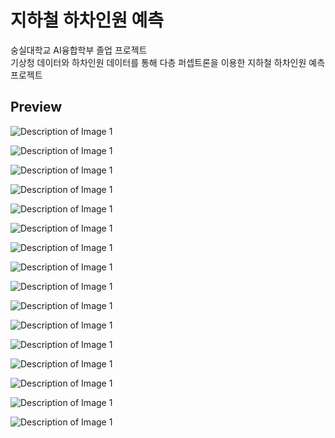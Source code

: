 # 지하철 하차인원 예측

숭실대학교 AI융합학부 졸업 프로젝트   
기상청 데이터와 하차인원 데이터를 통해 다층 퍼셉트론을 이용한 지하철 하차인원 예측 프로젝트

## Preview

![Description of Image 1](pictures/졸업논문발표자료/슬라이드1.jpeg)

![Description of Image 1](pictures/졸업논문발표자료/슬라이드2.jpeg)

![Description of Image 1](pictures/졸업논문발표자료/슬라이드3.jpeg)

![Description of Image 1](pictures/졸업논문발표자료/슬라이드4.jpeg)

![Description of Image 1](pictures/졸업논문발표자료/슬라이드5.jpeg)

![Description of Image 1](pictures/졸업논문발표자료/슬라이드6.jpeg)

![Description of Image 1](pictures/졸업논문발표자료/슬라이드7.jpeg)

![Description of Image 1](pictures/졸업논문발표자료/슬라이드8.jpeg)

![Description of Image 1](pictures/졸업논문발표자료/슬라이드9.jpeg)

![Description of Image 1](pictures/졸업논문발표자료/슬라이드10.jpeg)

![Description of Image 1](pictures/졸업논문발표자료/슬라이드11.jpeg)

![Description of Image 1](pictures/졸업논문발표자료/슬라이드12.jpeg)

![Description of Image 1](pictures/졸업논문발표자료/슬라이드13.jpeg)

![Description of Image 1](pictures/졸업논문발표자료/슬라이드14.jpeg)

![Description of Image 1](pictures/졸업논문발표자료/슬라이드15.jpeg)

![Description of Image 1](pictures/졸업논문발표자료/슬라이드16.jpeg)